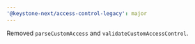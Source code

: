 ```yaml
---
'@keystone-next/access-control-legacy': major
---
```


Removed `parseCustomAccess` and `validateCustomAccessControl`.
